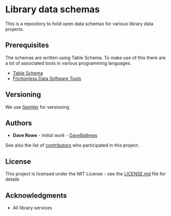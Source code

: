 # Library data schemas

This is a repository to hold open data schemas for various library data projects.

## Prerequisites

The schemas are written using Table Schema. To make use of this there are a lot of associated tools in various programming languages.

- [Table Schema](https://frictionlessdata.io/docs/table-schema/)
- [Frictionless Data Software Tools](https://frictionlessdata.io/software/)

## Versioning

We use [SemVer](http://semver.org/) for versioning

## Authors

* **Dave Rowe** - *Initial work* - [DaveBathnes](https://github.com/DaveBathnes)

See also the list of [contributors](https://github.com/librarieshacked/mobilelibraries-database/contributors) who participated in this project.

## License

This project is licensed under the MIT License - see the [LICENSE.md](LICENSE.md) file for details

## Acknowledgments

* All library services
